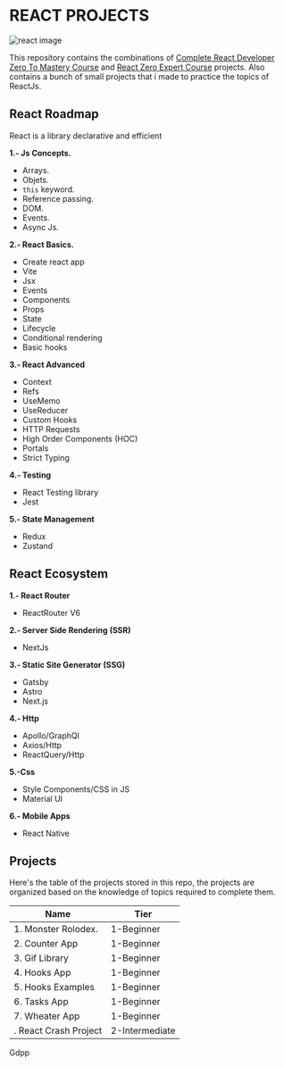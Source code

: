 # REACT PROJECTS

![react image](https://reactjs.org/logo-og.png)

This repository contains the combinations of [Complete React Developer Zero To Mastery Course](https://www.udemy.com/course/complete-react-developer-zero-to-mastery/) and [React Zero Expert Course](https://www.udemy.com/course/react-cero-experto/) projects. Also contains a bunch of small projects that i made to practice the topics of ReactJs.

## React Roadmap

React is a library declarative and efficient

**1.- Js Concepts.**

-   Arrays.
-   Objets.
-   `this` keyword.
-   Reference passing.
-   DOM.
-   Events.
-   Async Js.

**2.- React Basics.**

-   Create react app
-   Vite
-   Jsx
-   Events
-   Components
-   Props
-   State
-   Lifecycle
-   Conditional rendering
-   Basic hooks

**3.- React Advanced**

-   Context
-   Refs
-   UseMemo
-   UseReducer
-   Custom Hooks
-   HTTP Requests
-   High Order Components (HOC)
-   Portals
-   Strict Typing

**4.- Testing**

-   React Testing library
-   Jest

**5.- State Management**

-   Redux
-   Zustand

## React Ecosystem

**1.- React Router**

-   ReactRouter V6

**2.- Server Side Rendering (SSR)**

-   NextJs

**3.- Static Site Generator (SSG)**

-   Gatsby
-   Astro
-   Next.js

**4.- Http**

-   Apollo/GraphQl
-   Axios/Http
-   ReactQuery/Http

**5.-Css**

-   Style Components/CSS in JS
-   Material UI

**6.- Mobile Apps**

-   React Native

## Projects

Here's the table of the projects stored in this repo, the projects are organized based on the knowledge of topics required to complete them.

| Name                  | Tier           |
| --------------------- | -------------- |
| 1. Monster Rolodex.   | 1-Beginner     |
| 2. Counter App        | 1-Beginner     |
| 3. Gif Library        | 1-Beginner     |
| 4. Hooks App          | 1-Beginner     |
| 5. Hooks Examples     | 1-Beginner     |
| 6. Tasks App          | 1-Beginner     |
| 7. Wheater App        | 1-Beginner     |
| . React Crash Project | 2-Intermediate |

Gdpp

